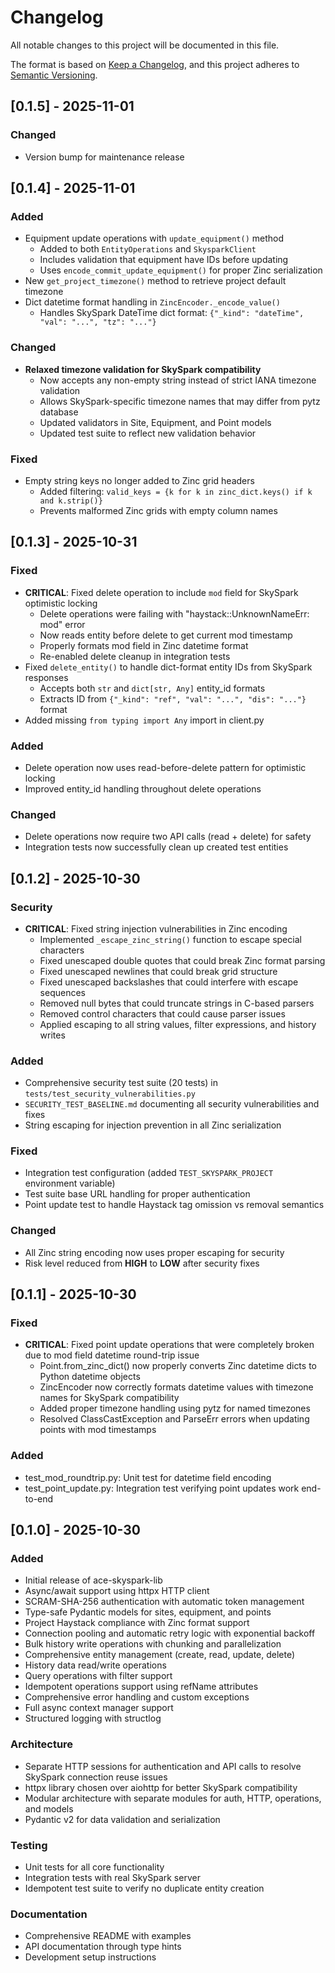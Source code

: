 # Changelog

All notable changes to this project will be documented in this file.

The format is based on [Keep a Changelog](https://keepachangelog.com/en/1.0.0/),
and this project adheres to [Semantic Versioning](https://semver.org/spec/v2.0.0.html).

## [0.1.5] - 2025-11-01

### Changed
- Version bump for maintenance release

## [0.1.4] - 2025-11-01

### Added
- Equipment update operations with `update_equipment()` method
  - Added to both `EntityOperations` and `SkysparkClient`
  - Includes validation that equipment have IDs before updating
  - Uses `encode_commit_update_equipment()` for proper Zinc serialization
- New `get_project_timezone()` method to retrieve project default timezone
- Dict datetime format handling in `ZincEncoder._encode_value()`
  - Handles SkySpark DateTime dict format: `{"_kind": "dateTime", "val": "...", "tz": "..."}`

### Changed
- **Relaxed timezone validation for SkySpark compatibility**
  - Now accepts any non-empty string instead of strict IANA timezone validation
  - Allows SkySpark-specific timezone names that may differ from pytz database
  - Updated validators in Site, Equipment, and Point models
  - Updated test suite to reflect new validation behavior

### Fixed
- Empty string keys no longer added to Zinc grid headers
  - Added filtering: `valid_keys = {k for k in zinc_dict.keys() if k and k.strip()}`
  - Prevents malformed Zinc grids with empty column names

## [0.1.3] - 2025-10-31

### Fixed
- **CRITICAL**: Fixed delete operation to include `mod` field for SkySpark optimistic locking
  - Delete operations were failing with "haystack::UnknownNameErr: mod" error
  - Now reads entity before delete to get current mod timestamp
  - Properly formats mod field in Zinc datetime format
  - Re-enabled delete cleanup in integration tests
- Fixed `delete_entity()` to handle dict-format entity IDs from SkySpark responses
  - Accepts both `str` and `dict[str, Any]` entity_id formats
  - Extracts ID from `{"_kind": "ref", "val": "...", "dis": "..."}` format
- Added missing `from typing import Any` import in client.py

### Added
- Delete operation now uses read-before-delete pattern for optimistic locking
- Improved entity_id handling throughout delete operations

### Changed
- Delete operations now require two API calls (read + delete) for safety
- Integration tests now successfully clean up created test entities

## [0.1.2] - 2025-10-30

### Security
- **CRITICAL**: Fixed string injection vulnerabilities in Zinc encoding
  - Implemented `_escape_zinc_string()` function to escape special characters
  - Fixed unescaped double quotes that could break Zinc format parsing
  - Fixed unescaped newlines that could break grid structure
  - Fixed unescaped backslashes that could interfere with escape sequences
  - Removed null bytes that could truncate strings in C-based parsers
  - Removed control characters that could cause parser issues
  - Applied escaping to all string values, filter expressions, and history writes

### Added
- Comprehensive security test suite (20 tests) in `tests/test_security_vulnerabilities.py`
- `SECURITY_TEST_BASELINE.md` documenting all security vulnerabilities and fixes
- String escaping for injection prevention in all Zinc serialization

### Fixed
- Integration test configuration (added `TEST_SKYSPARK_PROJECT` environment variable)
- Test suite base URL handling for proper authentication
- Point update test to handle Haystack tag omission vs removal semantics

### Changed
- All Zinc string encoding now uses proper escaping for security
- Risk level reduced from **HIGH** to **LOW** after security fixes

## [0.1.1] - 2025-10-30

### Fixed
- **CRITICAL**: Fixed point update operations that were completely broken due to mod field datetime round-trip issue
  - Point.from_zinc_dict() now properly converts Zinc datetime dicts to Python datetime objects
  - ZincEncoder now correctly formats datetime values with timezone names for SkySpark compatibility
  - Added proper timezone handling using pytz for named timezones
  - Resolved ClassCastException and ParseErr errors when updating points with mod timestamps

### Added
- test_mod_roundtrip.py: Unit test for datetime field encoding
- test_point_update.py: Integration test verifying point updates work end-to-end

## [0.1.0] - 2025-10-30

### Added
- Initial release of ace-skyspark-lib
- Async/await support using httpx HTTP client
- SCRAM-SHA-256 authentication with automatic token management
- Type-safe Pydantic models for sites, equipment, and points
- Project Haystack compliance with Zinc format support
- Connection pooling and automatic retry logic with exponential backoff
- Bulk history write operations with chunking and parallelization
- Comprehensive entity management (create, read, update, delete)
- History data read/write operations
- Query operations with filter support
- Idempotent operations support using refName attributes
- Comprehensive error handling and custom exceptions
- Full async context manager support
- Structured logging with structlog

### Architecture
- Separate HTTP sessions for authentication and API calls to resolve SkySpark connection reuse issues
- httpx library chosen over aiohttp for better SkySpark compatibility
- Modular architecture with separate modules for auth, HTTP, operations, and models
- Pydantic v2 for data validation and serialization

### Testing
- Unit tests for all core functionality
- Integration tests with real SkySpark server
- Idempotent test suite to verify no duplicate entity creation

### Documentation
- Comprehensive README with examples
- API documentation through type hints
- Development setup instructions
